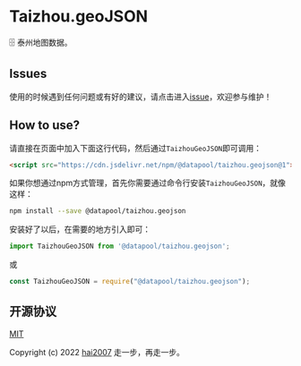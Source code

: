 # Taizhou.geoJSON
🗄️ 泰州地图数据。

## Issues
使用的时候遇到任何问题或有好的建议，请点击进入[issue](https://github.com/hai2007/datapool/issues)，欢迎参与维护！

## How to use?

请直接在页面中加入下面这行代码，然后通过```TaizhouGeoJSON```即可调用：

```html
<script src="https://cdn.jsdelivr.net/npm/@datapool/taizhou.geojson@1"></script>
```

如果你想通过npm方式管理，首先你需要通过命令行安装``````TaizhouGeoJSON``````，就像这样：

```bash
npm install --save @datapool/taizhou.geojson
```

安装好了以后，在需要的地方引入即可：

```js
import TaizhouGeoJSON from '@datapool/taizhou.geojson';
```

或

```js
const TaizhouGeoJSON = require("@datapool/taizhou.geojson");
```

开源协议
---------------------------------------
[MIT](https://github.com/hai2007/datapool/blob/master/LICENSE)

Copyright (c) 2022 [hai2007](https://hai2007.gitee.io/sweethome/) 走一步，再走一步。
